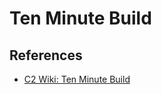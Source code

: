 # Ten Minute Build

## References

* [C2 Wiki: Ten Minute Build](https://c2.com/cgi/wiki?TenMinuteBuild)
